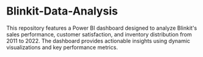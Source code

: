 # Blinkit-Data-Analysis
This repository features a Power BI dashboard designed to analyze Blinkit's sales performance, customer satisfaction, and inventory distribution from 2011 to 2022. The dashboard provides actionable insights using dynamic visualizations and key performance metrics.
